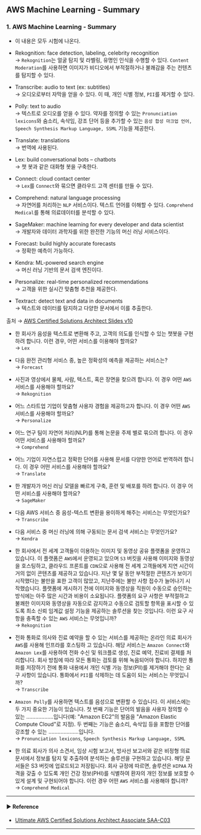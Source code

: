 ## AWS Machine Learning - Summary
### 1. AWS Machine Learning - Summary
- 이 내용은 모두 시험에 나온다.
- Rekognition: face detection, labeling, celebrity recognition  
→ `Rekognition`는 얼굴 탐지 및 라벨링, 유명인 인식을 수행할 수 있다. `Content Moderation`를 사용하면 이미지가 비디오에서 부적절하거나 불쾌감을 주는 컨텐츠를 탐지할 수 있다.

- Transcribe: audio to text (ex: subtitles)  
→ 오디오로부터 자막을 얻을 수 있다. 이 때, 개인 식별 정보, `PII`를 제거할 수 있다.

- Polly: text to audio  
→ 텍스트로 오디오를 얻을 수 있다. 약자를 정의할 수 있는 `Pronunciation lexicons`와 숨소리, 속삭임, 강조 단어 등을 추가할 수 있는 `음성 합성 마크업 언어, Speech Synthesis Markup Language, SSML` 기능을 제공한다.

- Translate: translations  
→ 번역에 사용된다.

- Lex: build conversational bots – chatbots  
→ 챗 봇과 같은 대화형 봇을 구축한다.

- Connect: cloud contact center  
→ `Lex`를 `Connect`와 묶으면 클라우드 고객 센터를 만들 수 있다.

- Comprehend: natural language processing  
→ 자연어를 처리하는 `NLP` 서비스이다. 텍스트 언어를 이해할 수 있다. `Comprehend Medical`를 통해 의료데이터를 분석할 수 있다.

- SageMaker: machine learning for every developer and data scientist  
→ 개발자와 데이터 과학자를 위한 완전한 기능의 머신 러닝 서비스이다.

- Forecast: build highly accurate forecasts  
→ 정확한 예측이 가능하다.

- Kendra: ML-powered search engine  
→ 머신 러닝 기반의 문서 검색 엔진이다. 

- Personalize: real-time personalized recommendations  
→ 고객을 위한 실시간 맞춤형 추천을 제공한다.

- Textract: detect text and data in documents  
→ 텍스트와 데이터를 탐지하고 다양한 문서에서 이를 추출한다.

출처 → [AWS Certified Solutions Architect Slides v10](https://courses.datacumulus.com/downloads/certified-solutions-architect-pn9/)

- 한 회사가 음성을 텍스트로 변환해 주고, 고객의 의도를 인식할 수 있는 챗봇을 구현하려 합니다. 이런 경우, 어떤 서비스를 이용해야 할까요?  
→ `Lex`

- 다음 완전 관리형 서비스 중, 높은 정확성의 예측을 제공하는 서비스는?  
→ `Forecast`

- 사진과 영상에서 물체, 사람, 텍스트, 혹은 장면을 찾으려 합니다. 이 경우 어떤 `AWS` 서비스를 사용해야 할까요?  
→ `Rekognition`

- 어느 스타트업 기업이 맞춤형 사용자 경험을 제공하고자 합니다. 이 경우 어떤 `AWS` 서비스를 사용해야 할까요?  
→ `Personalize`

- 어느 연구 팀이 자연어 처리(NLP)를 통해 논문을 주제 별로 묶으려 합니다. 이 경우 어떤 서비스를 사용해야 할까요?  
→ `Comprehend`

- 어느 기업이 자연스럽고 정확한 단어를 사용해 문서를 다양한 언어로 번역하려 합니다. 이 경우 어떤 서비스를 사용해야 할까요?  
→ `Translate`

- 한 개발자가 머신 러닝 모델을 빠르게 구축, 훈련 및 배포를 하려 합니다. 이 경우 어떤 서비스를 사용해야 할까요?  
→ `SageMaker`

- 다음 AWS 서비스 중 음성-텍스트 변환을 용이하게 해주는 서비스는 무엇인가요?  
→ `Transcribe`

- 다음 서비스 중 머신 러닝에 의해 구동되는 문서 검색 서비스는 무엇인가요?  
→ `Kendra`

- 한 회사에서 전 세계 고객들이 이용하는 이미지 및 동영상 공유 플랫폼을 운영하고 있습니다. 이 플랫폼은 `AWS`에서 운영되고 있으며 `S3` 버킷을 사용해 이미지와 동영상을 호스팅하고, 클라우드 프론트를 `CDN`으로 사용해 전 세계 고객들에게 지연 시간이 거의 없이 콘텐츠를 제공하고 있습니다. 지난 몇 달 동안 부적절한 콘텐츠가 보이기 시작했다는 불만을 표한 고객이 많았고, 지난주에는 불만 사항 접수가 늘어나기 시작했습니다. 플랫폼에 게시하기 전에 이미지와 동영상을 직원이 수동으로 승인하는 방식에는 아주 많은 시간과 비용이 소요됩니다. 플랫폼의 요구 사항은 부적절하고 불쾌한 이미지와 동영상을 자동으로 감지하고 수동으로 검토할 항목을 표시할 수 있도록 최소 신뢰 임계값 설정 기능을 제공하는 솔루션을 찾는 것입니다. 이런 요구 사항을 충족할 수 있는 `AWS` 서비스는 무엇입니까?  
→ `Rekognition`

- 전화 통화로 의사와 진료 예약을 할 수 있는 서비스를 제공하는 온라인 의료 회사가 `AWS`를 사용해 인프라를 호스팅하 고 있습니다. 해당 서비스는 `Amazon Connect`와 `Amazon Lex`를 사용하여 전화 수신 및 워크플로 생성, 진료 예약, 진료비 결제를 처리합니다. 회사 방침에 따라 모든 통화는 검토를 위해 녹음되어야 합니다. 하지만 통화를 저장하기 전에 통화 내용에서 개인 식별 가능 정보(PII)를 제거해야 한다는 요구 사항이 있습니다. 통화에서 `PII`를 삭제하는 데 도움이 되는 서비스는 무엇입니까?  
→ `Transcribe`

- `Amazon Polly`를 사용하면 텍스트를 음성으로 변환할 수 있습니다. 이 서비스에는 두 가지 중요한 기능이 있습니다. 첫 번째 기능은 단어의 발음을 사용자 정의할 수 있는 ………………입니다(예: "Amazon EC2"의 발음을 "Amazon Elastic Compute Cloud"로 지정). 두 번째는 기능은 숨소리, 속삭임 등을 포함한 단어를 강조할 수 있는 ………………..입니다.  
→ `Pronunciation lexicons`, `Speech Synthesis Markup Language, SSML`

- 한 의료 회사가 의사 소견서, 임상 시험 보고서, 방사선 보고서와 같은 비정형 의료 문서에서 정보를 탐지 및 추출하여 분석하는 솔루션을 구현하고 있습니다. 해당 문서들은 S3 버킷에 업로드되고 저장됩니다. 회사 규정에 따르면, 솔루션은 `HIPAA` 자격을 갖출 수 있도록 개인 건강 정보(PHI)를 식별하여 환자의 개인 정보를 보호할 수 있게 설계 및 구현되어야 합니다. 이런 경우 어떤 `AWS` 서비스를 사용해야 합니까?  
→ `Comprehend Medical`

---
#### ▶ Reference
- [Ultimate AWS Certified Solutions Architect Associate SAA-C03](https://www.udemy.com/course/aws-certified-solutions-architect-associate-saa-c03/)
---